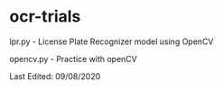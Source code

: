 # ocr-trials

lpr.py - License Plate Recognizer model using OpenCV

opencv.py - Practice with openCV



Last Edited: 09/08/2020
